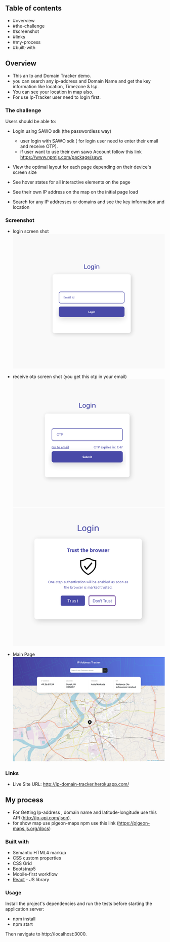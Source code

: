 ## Table of contents

- #overview
- #the-challenge
- #screenshot
- #links
- #my-process
- #built-with

## Overview

- This an Ip and Domain Tracker demo.
- you can search any ip-address and Domain Name and get the key information like location, Timezone & Isp.
- You can see your location in map also.
- For use Ip-Tracker user need to login first.

### The challenge

Users should be able to:

- Login using SAWO sdk (the passwordless way)

  - user login with SAWO sdk ( for login user need to enter their email and receive OTP).
  - if user want to use their own sawo Account follow this link https://www.npmjs.com/package/sawo

- View the optimal layout for each page depending on their device's screen size
- See hover states for all interactive elements on the page
- See their own IP address on the map on the initial page load
- Search for any IP addresses or domains and see the key information and location

### Screenshot

- login screen shot
  ![](./src/images/login.png)

- receive otp screen shot (you get this otp in your email)
  ![](./src/images/otp.png)
  ![](./src/images/trust.png)

- Main Page
  ![](./src/images/main.png)

### Links

- Live Site URL: http://ip-domain-tracker.herokuapp.com/

## My process

- For Getting Ip-address , domain name and latitude-longitude use this API (http://ip-api.com/json).
- for show map use pigeon-maps npm use this link (https://pigeon-maps.js.org/docs)

### Built with

- Semantic HTML4 markup
- CSS custom properties
- CSS Grid
- Bootstrap5
- Mobile-first workflow
- [React](https://reactjs.org/) - JS library

### Usage

Install the project's dependencies and run the tests before starting the application server:

- npm install
- npm start

Then navigate to http://localhost:3000.
